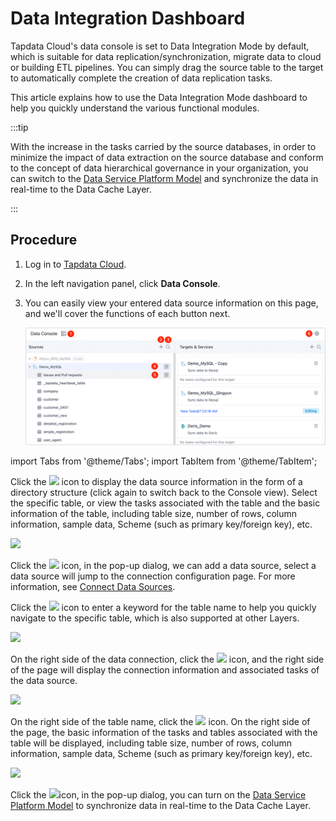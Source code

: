 # Data Integration Dashboard

Tapdata Cloud's data console is set to Data Integration Mode by default, which is suitable for data replication/synchronization, migrate data to cloud or building ETL pipelines. You can simply drag the source table to the target to automatically complete the creation of data replication tasks. 

This article explains how to use the Data Integration Mode dashboard to help you quickly understand the various functional modules.

:::tip

With the increase in the tasks carried by the source databases, in order to minimize the impact of data extraction on the source database and conform to the concept of data hierarchical governance in your organization, you can switch to the [Data Service Platform Model](../daas-mode/enable-daas-mode.md) and synchronize the data in real-time to the Data Cache Layer.

:::

## Procedure

1. Log in to [Tapdata Cloud](https://cloud.tapdata.net/console/v3/).

2. In the left navigation panel, click **Data Console**.

3. You can easily view your entered data source information on this page, and we'll cover the functions of each button next.

   ![Data Integration Mode Interface](../../../images/etl_dashboard.png)



import Tabs from '@theme/Tabs';
import TabItem from '@theme/TabItem';

<Tabs className="unique-tabs">
    <TabItem value="5" label="① Switch View Model" default>

   <p>Click the <img src='/img/switch_icon.png'></img> icon to display the data source information in the form of a directory structure (click again to switch back to the Console view). Select the specific table, or view the tasks associated with the table and the basic information of the table, including table size, number of rows, column information, sample data, Scheme (such as primary key/foreign key), etc. </p>
   <img src='/img/data_category_view_en.png'></img>
   <p></p>
   </TabItem>
   <TabItem value="1" label="② Add Data Sources">
    <p>Click the <img src='/img/add_icon.png'></img> icon, in the pop-up dialog, we can add a data source, select a data source will jump to the connection configuration page. For more information, see <a href="../../connect-database">Connect Data Sources</a>. </p>
   </TabItem>
   <TabItem value="2" label="③ Search Tables">

   <p>Click the <img src='/img/search_icon.png'></img> icon to enter a keyword for the table name to help you quickly navigate to the specific table, which is also supported at other Layers. </p>

   <img src='/img/search_table_en.png'></img>
   </TabItem>
   <TabItem value="3" label="④ Data Source Details">

   <p>On the right side of the data connection, click the <img src='/img/detail_icon.png'></img> icon, and the right side of the page will display the connection information and associated tasks of the data source. </p>
   <img src='/img/data_source_detail_en.png'></img>
   </TabItem>
   <TabItem value="4" label="⑤ Table Details">

   <p>On the right side of the table name, click the <img src='/img/detail_icon.png'></img> icon. On the right side of the page, the basic information of the tasks and tables associated with the table will be displayed, including table size, number of rows, column information, sample data, Scheme (such as primary key/foreign key), etc. </p>

   <img src='/img/table_detail_en.png'></img>
   </TabItem>
   <TabItem value="6" label="⑥ Switch Model">

   <p>Click the <img src='/img/setting_icon.png'></img>icon, in the pop-up dialog, you can turn on the <a href="../daas-mode/enable-daas-mode">Data Service Platform Model</a> to synchronize data in real-time to the Data Cache Layer. </p>

</TabItem>
</Tabs>